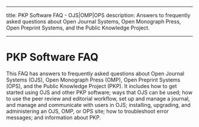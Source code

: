 - - -
title: PKP Software FAQ - OJS|OMP|OPS description: Answers to frequently asked questions about Open Journal Systems, Open Monograph Press, Open Preprint Systems, and the Public Knowledge Project.
- - -

# PKP Software FAQ

This FAQ has answers to frequently asked questions about Open Journal Systems (OJS), Open Monograph Press (OMP), Open Preprint Systems (OPS), and the Public Knowledge Project (PKP). It includes how to get started using OJS and other PKP software; ways that OJS can be used; how to use the peer review and editorial workflow, set up and manage a journal, and manage and communicate with users in OJS; installing, upgrading, and administering an OJS, OMP, or OPS site; how to troubleshoot error messages; and information about PKP.
